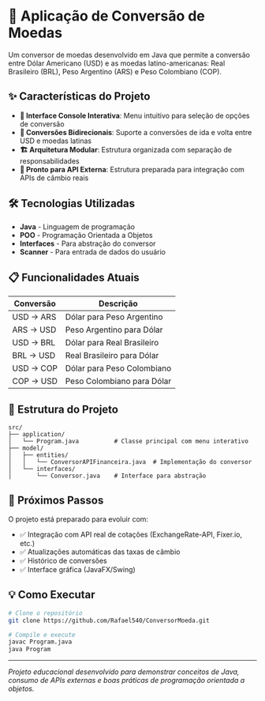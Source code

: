 # 💱 Aplicação de Conversão de Moedas

Um conversor de moedas desenvolvido em Java que permite a conversão entre Dólar Americano (USD) e as moedas latino-americanas: Real Brasileiro (BRL), Peso Argentino (ARS) e Peso Colombiano (COP).

## ✨ Características do Projeto

- **🎯 Interface Console Interativa**: Menu intuitivo para seleção de opções de conversão
- **🔄 Conversões Bidirecionais**: Suporte a conversões de ida e volta entre USD e moedas latinas
- **🏗️ Arquitetura Modular**: Estrutura organizada com separação de responsabilidades
- **🔌 Pronto para API Externa**: Estrutura preparada para integração com APIs de câmbio reais

## 🛠️ Tecnologias Utilizadas

- **Java** - Linguagem de programação
- **POO** - Programação Orientada a Objetos
- **Interfaces** - Para abstração do conversor
- **Scanner** - Para entrada de dados do usuário

## 📋 Funcionalidades Atuais

| Conversão | Descrição |
|-----------|-----------|
| USD → ARS | Dólar para Peso Argentino |
| ARS → USD | Peso Argentino para Dólar |
| USD → BRL | Dólar para Real Brasileiro |
| BRL → USD | Real Brasileiro para Dólar |
| USD → COP | Dólar para Peso Colombiano |
| COP → USD | Peso Colombiano para Dólar |

## 🚀 Estrutura do Projeto

```
src/
├── application/
│   └── Program.java          # Classe principal com menu interativo
├── model/
│   ├── entities/
│   │   └── ConversorAPIFinanceira.java  # Implementação do conversor
│   └── interfaces/
│       └── Conversor.java    # Interface para abstração
```

## 🔮 Próximos Passos

O projeto está preparado para evoluir com:
- ✅ Integração com API real de cotações (ExchangeRate-API, Fixer.io, etc.)
- ✅ Atualizações automáticas das taxas de câmbio
- ✅ Histórico de conversões
- ✅ Interface gráfica (JavaFX/Swing)

## 💡 Como Executar

```bash
# Clone o repositório
git clone https://github.com/Rafael540/ConversorMoeda.git

# Compile e execute
javac Program.java
java Program
```

---

*Projeto educacional desenvolvido para demonstrar conceitos de Java, consumo de APIs externas e boas práticas de programação orientada a objetos.*
